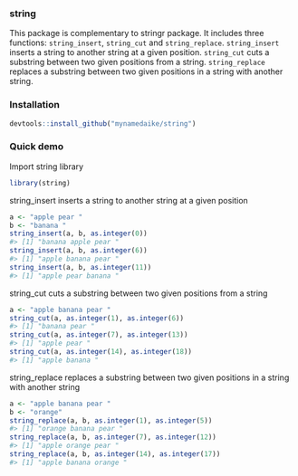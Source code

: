 <!-- README.md is generated from README.Rmd. Please edit that file -->
### string

This package is complementary to stringr package. It includes three functions: `string_insert`, `string_cut` and `string_replace`. `string_insert` inserts a string to another string at a given position. `string_cut` cuts a substring between two given positions from a string. `string_replace` replaces a substring between two given positions in a string with another string.

### Installation

``` r
devtools::install_github("mynamedaike/string")
```

### Quick demo

Import string library

``` r
library(string)
```

string\_insert inserts a string to another string at a given position

``` r
a <- "apple pear "
b <- "banana "
string_insert(a, b, as.integer(0))
#> [1] "banana apple pear "
string_insert(a, b, as.integer(6))
#> [1] "apple banana pear "
string_insert(a, b, as.integer(11))
#> [1] "apple pear banana "
```

string\_cut cuts a substring between two given positions from a string

``` r
a <- "apple banana pear "
string_cut(a, as.integer(1), as.integer(6))
#> [1] "banana pear "
string_cut(a, as.integer(7), as.integer(13))
#> [1] "apple pear "
string_cut(a, as.integer(14), as.integer(18))
#> [1] "apple banana "
```

string\_replace replaces a substring between two given positions in a string with another string

``` r
a <- "apple banana pear "
b <- "orange"
string_replace(a, b, as.integer(1), as.integer(5))
#> [1] "orange banana pear "
string_replace(a, b, as.integer(7), as.integer(12))
#> [1] "apple orange pear "
string_replace(a, b, as.integer(14), as.integer(17))
#> [1] "apple banana orange "
```

